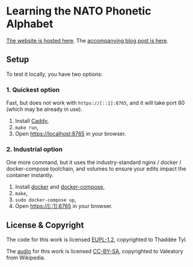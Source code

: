 # Learning the NATO Phonetic Alphabet

[The website is hosted here][website].
The [accompanying blog post is here][blog].

## Setup

To test it locally, you have two options:

### 1. Quickest option

Fast, but does not work with `https://[::1]:8765`,
and it will take port 80 (which may be already in use).

1. Install [Caddy][],
2. `make run`,
3. Open <https://localhost:8765> in your browser.

### 2. Industrial option

One more command, but it uses the industry-standard nginx / docker /
docker-compose toolchain, and volumes to ensure your edits impact the container
instantly.

1. Install [docker][] and [docker-compose][],
2. `make`,
3. `sudo docker-compose up`,
4. Open <https://[::1]:8765> in your browser.

## License & Copyright

The code for this work is licensed [EUPL-1.2][], copyrighted to Thaddée Tyl.

The [audio][] for this work is licensed [CC-BY-SA][], copyrighted to Valeatory from
Wikipedia.

[website]: https://espadrine.github.io/nato-alphabet/
[blog]: https://espadrine.github.io/blog/posts/nato-phonetic-alphabet.html
[Caddy]: https://caddyserver.com/
[docker]: https://www.docker.com/get-started
[docker-compose]: https://docs.docker.com/compose/install/
[audio]: https://en.wikipedia.org/wiki/File:NATO_Phonetic_Alphabet_reading.ogg
[EUPL-1.2]: https://joinup.ec.europa.eu/collection/eupl/eupl-text-eupl-12
[CC-BY-SA]: https://creativecommons.org/licenses/by-sa/3.0/deed.en

